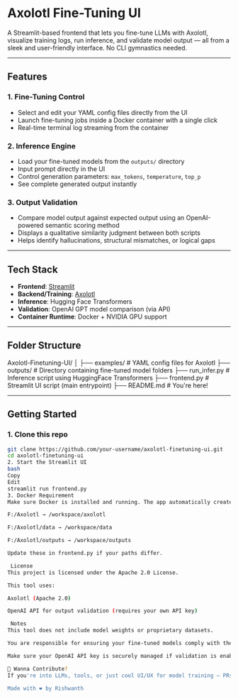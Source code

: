 # Axolotl Fine-Tuning UI

A Streamlit-based frontend that lets you fine-tune LLMs with Axolotl, visualize training logs, run inference, and validate model output — all from a sleek and user-friendly interface. No CLI gymnastics needed.

---

##  Features

###  1. Fine-Tuning Control
- Select and edit your YAML config files directly from the UI
- Launch fine-tuning jobs inside a Docker container with a single click
- Real-time terminal log streaming from the container

###  2. Inference Engine
- Load your fine-tuned models from the `outputs/` directory
- Input prompt directly in the UI
- Control generation parameters: `max_tokens`, `temperature`, `top_p`
- See complete generated output instantly

###  3. Output Validation
- Compare model output against expected output using an OpenAI-powered semantic scoring method
- Displays a qualitative similarity judgment between both scripts
- Helps identify hallucinations, structural mismatches, or logical gaps

---

##  Tech Stack

- **Frontend**: [Streamlit](https://streamlit.io)
- **Backend/Training**: [Axolotl](https://github.com/OpenAccess-AI-Collective/axolotl)
- **Inference**: Hugging Face Transformers
- **Validation**: OpenAI GPT model comparison (via API)
- **Container Runtime**: Docker + NVIDIA GPU support

---

## Folder Structure

Axolotl-Finetuning-UI/
│
├── examples/ # YAML config files for Axolotl
├── outputs/ # Directory containing fine-tuned model folders
├── run_infer.py # Inference script using HuggingFace Transformers
├── frontend.py # Streamlit UI script (main entrypoint)
├── README.md # You're here!


---

##  Getting Started

### 1. Clone this repo
```bash
git clone https://github.com/your-username/axolotl-finetuning-ui.git
cd axolotl-finetuning-ui
2. Start the Streamlit UI
bash
Copy
Edit
streamlit run frontend.py
3. Docker Requirement
Make sure Docker is installed and running. The app automatically creates a container named axo-ui and mounts volumes from:

F:/Axolotl → /workspace/axolotl

F:/Axolotl/data → /workspace/data

F:/Axolotl/outputs → /workspace/outputs

Update these in frontend.py if your paths differ.

 License
This project is licensed under the Apache 2.0 License.

This tool uses:

Axolotl (Apache 2.0)

OpenAI API for output validation (requires your own API key)

 Notes
This tool does not include model weights or proprietary datasets.

You are responsible for ensuring your fine-tuned models comply with their respective licenses (especially for LLaMA-family models).

Make sure your OpenAI API key is securely managed if validation is enabled.

🧃 Wanna Contribute?
If you're into LLMs, tools, or just cool UI/UX for model training — PRs are welcome. Let’s build the LLM dev tooling scene together.

Made with ❤️ by Rishwanth
